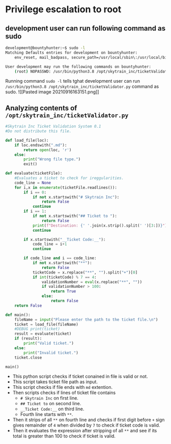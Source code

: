 # Privilege escalation to root
## development user can run following command as sudo
```bash
development@bountyhunter:~$ sudo -l
Matching Defaults entries for development on bountyhunter:
    env_reset, mail_badpass, secure_path=/usr/local/sbin\:/usr/local/bin\:/usr/sbin\:/usr/bin\:/sbin\:/bin\:/snap/bin

User development may run the following commands on bountyhunter:
    (root) NOPASSWD: /usr/bin/python3.8 /opt/skytrain_inc/ticketValidator.py
```
Running command `sudo -l` tells tghat development user can run `/usr/bin/python3.8 /opt/skytrain_inc/ticketValidator.py` command as sudo.
![[Pasted image 20210916163151.png]]
## Analyzing contents of `/opt/skytrain_inc/ticketValidator.py`
```python
#Skytrain Inc Ticket Validation System 0.1
#Do not distribute this file.

def load_file(loc):
    if loc.endswith(".md"):
        return open(loc, 'r')
    else:
        print("Wrong file type.")
        exit()

def evaluate(ticketFile):
    #Evaluates a ticket to check for ireggularities.
    code_line = None
    for i,x in enumerate(ticketFile.readlines()):
        if i == 0:
            if not x.startswith("# Skytrain Inc"):
                return False
            continue
        if i == 1:
            if not x.startswith("## Ticket to "):
                return False
            print(f"Destination: {' '.join(x.strip().split(' ')[3:])}")
            continue

        if x.startswith("__Ticket Code:__"):
            code_line = i+1
            continue

        if code_line and i == code_line:
            if not x.startswith("**"):
                return False
            ticketCode = x.replace("**", "").split("+")[0]
            if int(ticketCode) % 7 == 4:
                validationNumber = eval(x.replace("**", ""))
                if validationNumber > 100:
                    return True
                else:
                    return False
    return False

def main():
    fileName = input("Please enter the path to the ticket file.\n")
    ticket = load_file(fileName)
    #DEBUG print(ticket)
    result = evaluate(ticket)
    if (result):
        print("Valid ticket.")
    else:
        print("Invalid ticket.")
    ticket.close

main()
```
* This python script checks if ticket conained in file is valid or not.
* This script takes ticket file path as input.
* This script checks if file ends with `md` extention.
* Then scripts checks if lines of ticket file contains
	*  `# Skytrain Inc` on first line.
	* `## Ticket to` on second line.
	*  `__Ticket Code:__` on third line.
	*  Fourth line starts with `**`.
*  Then it strips of all `**` on fourth line and checks if first digit before `+`
sign gives remainder of `4` when divided by `7` to check if ticket code is valid.
* Then it evaluates the expression after stripping of all `**` and see if its total is greater than 100 to check if ticket is valid.



